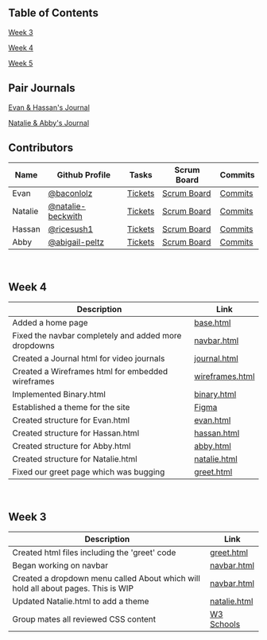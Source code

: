 ## Table of Contents
[Week 3](week3)

[Week 4](week4)

[Week 5](week5)


## Pair Journals
[Evan & Hassan's Journal](https://docs.google.com/document/d/1lY6ZoeMfg7GHjVEbM-qHiPVAQTNDXcFxE25Ix97pics/edit)

[Natalie & Abby's Journal](https://docs.google.com/document/d/15J9ONJoY1US4ot0MxrlTNP8nl32z9Zaq6pVNKlNhks8/edit)


## **Contributors**
Name | Github Profile | Tasks | Scrum Board | Commits
-- | -- | -- | -- | -- |
Evan | [@baconlolz](https://github.com/BaconLolz) | [Tickets](https://github.com/BaconLolz/flask_portfolio/issues/assigned/BaconLolz) | [Scrum Board](https://github.com/BaconLolz/flask_portfolio/projects/1?card_filter_query=assignee%3Abaconlolz) | [Commits](https://github.com/BaconLolz/flask_portfolio/commits?author=BaconLolz)
Natalie | [@natalie-beckwith](https://github.com/Natalie-Beckwith) | [Tickets](https://github.com/BaconLolz/flask_portfolio/issues/assigned/Natalie-Beckwith) | [Scrum Board](https://github.com/BaconLolz/flask_portfolio/projects/1?card_filter_query=assignee%3Anatalie-beckwith) | [Commits](https://github.com/BaconLolz/flask_portfolio/commits?author=Natalie-Beckwith)
Hassan | [@ricesush1](https://github.com/ricesush1) | [Tickets](https://github.com/BaconLolz/flask_portfolio/issues/assigned/ricesush1) | [Scrum Board](https://github.com/BaconLolz/flask_portfolio/projects/1?card_filter_query=assignee%3Aricesush1) | [Commits](https://github.com/BaconLolz/flask_portfolio/commits?author=ricesush1)
Abby | [@abigail-peltz](https://github.com/Abigail-Peltz) | [Tickets](https://github.com/BaconLolz/flask_portfolio/issues/assigned/Abigail-Peltz) | [Scrum Board](https://github.com/BaconLolz/flask_portfolio/projects/1?card_filter_query=assignee%3Aabigail-peltz) | [Commits](https://github.com/BaconLolz/flask_portfolio/commits?author=Abigail-Peltz)


&nbsp;


<a name="week4"></a>

## **Week 4**
Description | Link
--          | --
Added a home page | [base.html](https://github.com/BaconLolz/flask_portfolio/blob/main/templates/layouts/base.html)
Fixed the navbar completely and added more dropdowns | [navbar.html](https://github.com/BaconLolz/flask_portfolio/blob/main/templates/layouts/navbar.html)
Created a Journal html for video journals | [journal.html](https://github.com/BaconLolz/flask_portfolio/blob/main/templates/Journals.html)
Created a Wireframes html for embedded wireframes | [wireframes.html](https://github.com/BaconLolz/flask_portfolio/blob/main/templates/Wireframes.html)
Implemented Binary.html | [binary.html](https://github.com/BaconLolz/flask_portfolio/blob/main/templates/Binary.html)
Established a theme for the site | [Figma](https://www.figma.com/file/9Juha7L30H2HM239TsT25z/Project-Design-Process)
Created structure for Evan.html | [evan.html](https://github.com/BaconLolz/flask_portfolio/blob/main/templates/Evan.html)
Created structure for Hassan.html | [hassan.html](https://github.com/BaconLolz/flask_portfolio/blob/main/templates/Hassan.html)
Created structure for Abby.html | [abby.html](https://github.com/BaconLolz/flask_portfolio/blob/main/templates/Abby.html) 
Created structure for Natalie.html | [natalie.html](https://github.com/BaconLolz/flask_portfolio/blob/main/templates/Natalie.html)
Fixed our greet page which was bugging | [greet.html](https://github.com/BaconLolz/flask_portfolio/blob/main/templates/greet.html)


&nbsp;


<a name="week3"></a>

## **Week 3**
Description | Link
--          | --
Created html files including the 'greet' code | [greet.html](https://github.com/BaconLolz/flask_portfolio/blob/main/templates/greet.html)
Began working on navbar | [navbar.html](https://github.com/BaconLolz/flask_portfolio/blob/main/templates/layouts/navbar.html)
Created a dropdown menu called About which will hold all about pages. This is WIP | [navbar.html](https://github.com/BaconLolz/flask_portfolio/blob/main/templates/layouts/navbar.html)
Updated Natalie.html to add a theme | [natalie.html](https://github.com/BaconLolz/flask_portfolio/blob/main/templates/Natalie.html)
Group mates all reviewed CSS content | [W3 Schools](https://www.w3schools.com/w3css/defaulT.asp)
